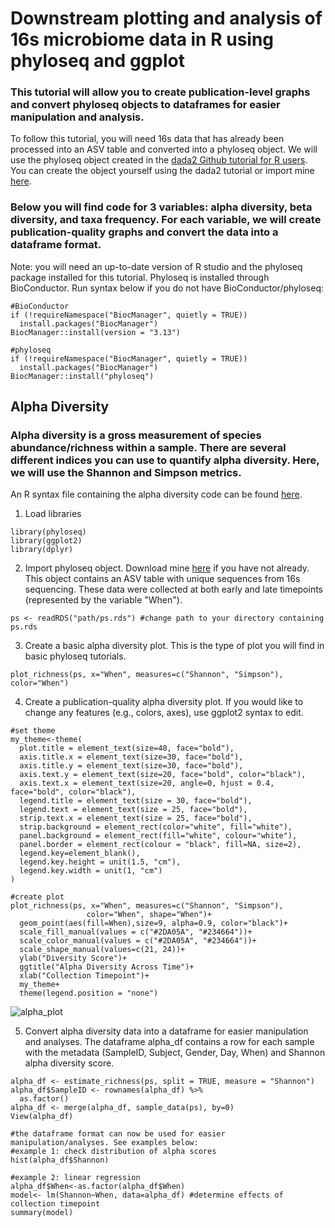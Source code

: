 # Downstream plotting and analysis of 16s microbiome data in R using phyloseq and ggplot
### This tutorial will allow you to create publication-level graphs and convert phyloseq objects to dataframes for easier manipulation and analysis.

To follow this tutorial, you will need 16s data that has already been processed into an ASV table and converted into a phyloseq object. We will use the phyloseq object created in the [dada2 Github tutorial for R users](https://benjjneb.github.io/dada2/tutorial.html). You can create the object yourself using the dada2 tutorial or import mine [here](https://github.com/mfrankz/microbiome/blob/main/ps.rds). 

### Below you will find code for 3 variables: alpha diversity, beta diversity, and taxa frequency. For each variable, we will create publication-quality graphs and convert the data into a dataframe format.

Note: you will need an up-to-date version of R studio and the phyloseq package installed for this tutorial. Phyloseq is installed through BioConductor. Run syntax below if you do not have BioConductor/phyloseq:
```
#BioConductor
if (!requireNamespace("BiocManager", quietly = TRUE))
  install.packages("BiocManager")
BiocManager::install(version = "3.13") 

#phyloseq
if (!requireNamespace("BiocManager", quietly = TRUE))
  install.packages("BiocManager")
BiocManager::install("phyloseq")
```

## Alpha Diversity 
### Alpha diversity is a gross measurement of species abundance/richness within a sample. There are several different indices you can use to quantify alpha diversity. Here, we will use the Shannon and Simpson metrics.
An R syntax file containing the alpha diversity code can be found [here](https://github.com/mfrankz/microbiome/blob/main/phyloseq_alpha.R).

1. Load libraries
```
library(phyloseq)
library(ggplot2)
library(dplyr)
```
2. Import phyloseq object. Download mine [here](https://github.com/mfrankz/microbiome/blob/main/ps.rds) if you have not already.
This object contains an ASV table with unique sequences from 16s sequencing. These data were collected at both early and late timepoints (represented by the variable "When"). 
```
ps <- readRDS("path/ps.rds") #change path to your directory containing ps.rds
```

3. Create a basic alpha diversity plot. This is the type of plot you will find in basic phyloseq tutorials.
```
plot_richness(ps, x="When", measures=c("Shannon", "Simpson"), color="When")
```

4. Create a publication-quality alpha diversity plot. If you would like to change any features (e.g., colors, axes), use ggplot2 syntax to edit.
```
#set theme
my_theme<-theme(
  plot.title = element_text(size=40, face="bold"),
  axis.title.x = element_text(size=30, face="bold"),
  axis.title.y = element_text(size=30, face="bold"),
  axis.text.y = element_text(size=20, face="bold", color="black"),
  axis.text.x = element_text(size=20, angle=0, hjust = 0.4, face="bold", color="black"),
  legend.title = element_text(size = 30, face="bold"),
  legend.text = element_text(size = 25, face="bold"),
  strip.text.x = element_text(size = 25, face="bold"), 
  strip.background = element_rect(color="white", fill="white"),
  panel.background = element_rect(fill="white", colour="white"),
  panel.border = element_rect(colour = "black", fill=NA, size=2),
  legend.key=element_blank(),
  legend.key.height = unit(1.5, "cm"),
  legend.key.width = unit(1, "cm")
) 

#create plot
plot_richness(ps, x="When", measures=c("Shannon", "Simpson"), 
                 color="When", shape="When")+   
  geom_point(aes(fill=When),size=9, alpha=0.9, color="black")+
  scale_fill_manual(values = c("#2DA05A", "#234664"))+
  scale_color_manual(values = c("#2DA05A", "#234664"))+
  scale_shape_manual(values=c(21, 24))+
  ylab("Diversity Score")+
  ggtitle("Alpha Diversity Across Time")+ 
  xlab("Collection Timepoint")+
  my_theme+
  theme(legend.position = "none")
```

![alpha_plot](https://user-images.githubusercontent.com/88938223/129733837-651a2a56-aa66-4244-8358-a061cb059e6e.png)




5. Convert alpha diversity data into a dataframe for easier manipulation and analyses. The dataframe alpha_df contains a row for each sample with the metadata (SampleID, Subject, Gender, Day, When) and Shannon alpha diversity score.
```
alpha_df <- estimate_richness(ps, split = TRUE, measure = "Shannon")
alpha_df$SampleID <- rownames(alpha_df) %>%
  as.factor()
alpha_df <- merge(alpha_df, sample_data(ps), by=0)
View(alpha_df)

#the dataframe format can now be used for easier manipulation/analyses. See examples below: 
#example 1: check distribution of alpha scores
hist(alpha_df$Shannon)

#example 2: linear regression
alpha_df$When<-as.factor(alpha_df$When)
model<- lm(Shannon~When, data=alpha_df) #determine effects of collection timepoint
summary(model)
```
